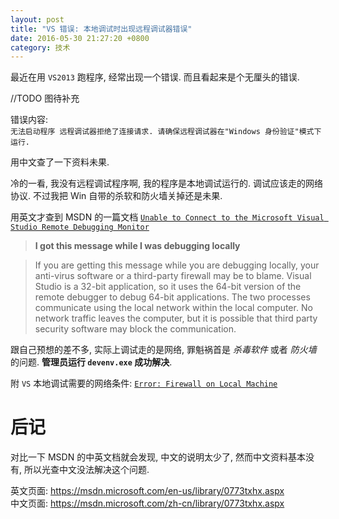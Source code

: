 ```yaml
---
layout: post
title: "VS 错误: 本地调试时出现远程调试器错误"
date: 2016-05-30 21:27:20 +0800
category: 技术
---
```

最近在用 `VS2013` 跑程序, 经常出现一个错误. 而且看起来是个无厘头的错误.

//TODO 图待补充

错误内容:  
`无法启动程序 远程调试器拒绝了连接请求. 请确保远程调试器在"Windows 身份验证"模式下运行.`

用中文查了一下资料未果.

冷的一看, 我没有远程调试程序啊, 我的程序是本地调试运行的. 调试应该走的网络协议. 不过我把 Win 自带的杀软和防火墙关掉还是未果.

用英文才查到 MSDN 的一篇文档 [`Unable to Connect to the Microsoft Visual Studio Remote Debugging Monitor`][Unable to Connect to the Microsoft Visual Studio Remote Debugging Monitor]

>**I got this message while I was debugging locally**

>If you are getting this message while you are debugging locally, your anti-virus software or a third-party firewall may be to blame. Visual Studio is a 32-bit application, so it uses the 64-bit version of the remote debugger to debug 64-bit applications. The two processes communicate using the local network within the local computer. No network traffic leaves the computer, but it is possible that third party security software may block the communication.

跟自己预想的差不多, 实际上调试走的是网络, 罪魁祸首是 *杀毒软件* 或者 *防火墙* 的问题. **管理员运行 `devenv.exe` 成功解决**.

附 `VS` 本地调试需要的网络条件: [`Error: Firewall on Local Machine`][Error: Firewall on Local Machine]

# 后记

对比一下 MSDN 的中英文档就会发现, 中文的说明太少了, 然而中文资料基本没有, 所以光查中文没法解决这个问题.

英文页面: https://msdn.microsoft.com/en-us/library/0773txhx.aspx  
中文页面: https://msdn.microsoft.com/zh-cn/library/0773txhx.aspx

[Unable to Connect to the Microsoft Visual Studio Remote Debugging Monitor]:https://msdn.microsoft.com/en-us/library/0773txhx.aspx

[Error: Firewall on Local Machine]:https://msdn.microsoft.com/en-us/library/2y0675c1.aspx
